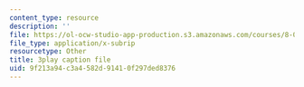 ```yaml
---
content_type: resource
description: ''
file: https://ol-ocw-studio-app-production.s3.amazonaws.com/courses/8-06-quantum-physics-iii-spring-2018/9f213a94c3a4582d91410f297ded8376_gX2y3PHMmnk.vtt
file_type: application/x-subrip
resourcetype: Other
title: 3play caption file
uid: 9f213a94-c3a4-582d-9141-0f297ded8376
---
```


